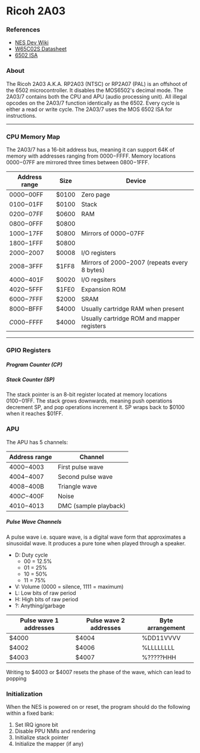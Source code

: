 # Ricoh 2A03

### References
- [NES Dev Wiki](https://www.nesdev.org/wiki/CPU)
- [W65C02S Datasheet](https://www.westerndesigncenter.com/wdc/documentation/w65c02s.pdf)
- [6502 ISA](https://www.masswerk.at/6502/6502_instruction_set.html)

### About

The Ricoh 2A03 A.K.A. RP2A03 (NTSC) or RP2A07 (PAL) is an offshoot of the 6502 microcontroller. It disables the
MOS6502's decimal mode. The 2A03/7 contains both the CPU and APU (audio processing unit). All illegal opcodes
on the 2A03/7 function identically as the 6502. Every cycle is either a read or write cycle. The 2A03/7 uses
the MOS 6502 ISA for instructions.

---

### CPU Memory Map

The 2A03/7 has a 16-bit address bus, meaning it can support 64K of memory with addresses ranging from
$0000-$FFFF. Memory locations $0000-$07FF are mirrored three times between $0800-$1FFF.

| Address range | Size  | Device                                         |
|---------------|-------|------------------------------------------------|
| $0000-$00FF   | $0100 | Zero page                                      |
| $0100-$01FF   | $0100 | Stack                                          |
| $0200-$07FF   | $0600 | RAM                                            |
| $0800-$0FFF   | $0800 |                                                |
| $1000-$17FF   | $0800 | Mirrors of $0000-$07FF                         |
| $1800-$1FFF   | $0800 |                                                |
| $2000-$2007   | $0008 | I/O registers                                  |
| $2008-$3FFF   | $1FF8 | Mirrors of $2000-$2007 (repeats every 8 bytes) |
| $4000-$401F   | $0020 | I/O regsiters                                  |
| $4020-$5FFF   | $1FE0 | Expansion ROM                                  |
| $6000-$7FFF   | $2000 | SRAM                                           |
| $8000-$BFFF   | $4000 | Usually cartridge RAM when present             |
| $C000-$FFFF   | $4000 | Usually cartridge ROM and mapper registers     |

---

### GPIO Registers

##### Program Counter (CP)

##### Stack Counter (SP)

The stack pointer is an 8-bit register located at memory locations $0100-$01FF. The stack grows downwards,
meaning push operations decrement SP, and pop operations increment it. SP wraps back to $0100 when it reaches
$01FF.

### APU

The APU has 5 channels:

| Address range | Channel               |
|---------------|-----------------------|
| $4000-$4003   | First pulse wave      |
| $4004-$4007   | Second pulse wave     |
| $4008-$400B   | Triangle wave         |
| $400C-$400F   | Noise                 |
| $4010-$4013   | DMC (sample playback) |

##### Pulse Wave Channels

A pulse wave i.e. square wave, is a digital wave form that approximates a sinusoidal wave. It produces a pure
tone when played through a speaker.

- D: Duty cycle
    - 00 = 12.5%
    - 01 = 25%
    - 10 = 50%
    - 11 = 75%
- V: Volume (0000 = silence, 1111 = maximum)
- L: Low bits of raw period
- H: High bits of raw period
- ?: Anything/garbage

| Pulse wave 1 addresses | Pulse wave 2 addresses | Byte arrangement |
|------------------------|------------------------|------------------|
| $4000                  | $4004                  | %DD11VVVV        |
| $4002                  | $4006                  | %LLLLLLLL        |
| $4003                  | $4007                  | %?????HHH        |

Writing to $4003 or $4007 resets the phase of the wave, which can lead to popping

### Initialization

When the NES is powered on or reset, the program should do the following within a fixed bank:

1. Set IRQ ignore bit
2. Disable PPU NMIs and rendering
3. Initialize stack pointer
4. Initialize the mapper (if any)
